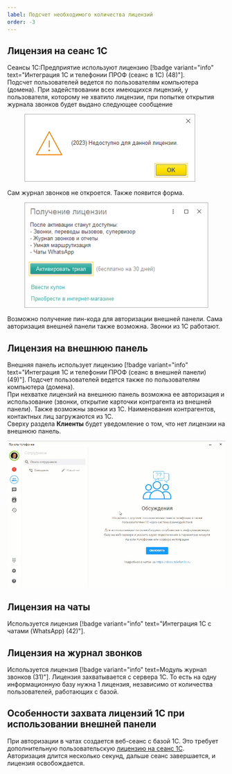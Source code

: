 ```yaml
---
label: Подсчет необходимого количества лицензий
order: -3
---
```

## Лицензия на сеанс 1С
Сеансы 1С:Предприятие используют лицензию [!badge variant="info" text="Интеграция 1С и телефонии ПРОФ (сеанс в 1С) (48)"].  
Подсчет пользователей ведется по пользователям компьютера (домена). При задействовании всех имеющихся лицензий, у пользователя, которому не хватило лицензии, при попытке открытия журнала звонков будет выдано следующее сообщение

<figure class="content-center">
    <img class="miko-shadow"  
    src="/assets/root-guides/license-count/nehvat_lic.png"
    alt="МИКО: нехватка лицензии на сеанс 1С"
    /> 
</figure>

Сам журнал звонков не откроется. Также появится форма.

<figure class="content-center">
    <img class="miko-shadow"  
    src="/assets/root-guides/license-count/nehvat_lic_trial.png"
    alt="МИКО: нехватка лицензии на сеанс 1С"
    /> 
</figure>
Возможно получение пин-кода для авторизации внешней панели. Сама авторизация внешней панели также возможна.
Звонки из 1С работают.

## Лицензия на внешнюю панель
Внешняя панель использует лицензию [!badge variant="info" text="Интеграция 1С и телефонии ПРОФ (сеанс в внешней панели) (49)"]. 
Подсчет пользователей ведется также по пользователям компьютера (домена). <br>
При нехватке лицензий на внешнюю панель возможна ее авторизация и использование (звонки, открытие карточки контрагента из внешней панели). Также возможны звонки из 1С. Наименования контрагентов, контактных лиц загружаются из 1С.  
Сверху раздела **Клиенты** будет уведомление о том, что нет лицензии на внешнюю панель.

<img class="miko-shadow play-on-hover"  
    src="/assets/root-guides/license-count/nehv_vp.gif"
    alt="МИКО: нехватка лицензии на внешнюю панель"
/>

## Лицензия на чаты
Используется лицензия [!badge variant="info" text="Интеграция 1С с чатами (WhatsApp) (42)"].

## Лицензия на журнал звонков
Используется лицензия [!badge variant="info" text=Модуль журнал звонков (31)"].
Лицензия захватывается с сервера 1С. То есть на одну информационную базу нужна 1 лицензия, независимо от количества пользователей, работающих с базой.

## Особенности захвата лицензий 1С при использовании внешней панели
При авторизации в чатах создается веб-сеанс с базой 1С. Это требует дополнительную пользовательскую [лицензию на сеанс 1С](#лицензия-на-сеанс-1с). <br>
Авторизация длится несколько секунд, дальше сеанс завершается, и лицензия освобождается.